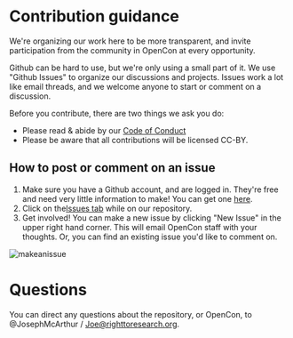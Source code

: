 # Contribution guidance

We're organizing our work here to be more transparent, and invite participation from the community in OpenCon at every opportunity.

Github can be hard to use, but we're only using a small part of it. We use "Github Issues" to organize our discussions and projects. Issues work a lot like email threads, and we welcome anyone to start or comment on a discussion.

Before you contribute, there are two things we ask you do:
* Please read & abide by our [Code of Conduct](http://www.opencon2017.org/code_of_conduct)
* Please be aware that all contributions will be licensed CC-BY.

## How to post or comment on an issue
1. Make sure you have a Github account, and are logged in. They're free and need very little information to make! You can get one [here](https://github.com/join).
2. Click on the[Issues tab](https://github.com/sparcopen/opencon/issues) while on our repository.
3. Get involved! You can make a new issue by clicking "New Issue" in the upper right hand corner. This will email OpenCon staff with your thoughts. Or, you can find an existing issue you'd like to comment on.

![makeanissue](http://g.recordit.co/uD49cWOhfi.gif)

# Questions

You can direct any questions about the repository, or OpenCon, to @JosephMcArthur / Joe@righttoresearch.org.
